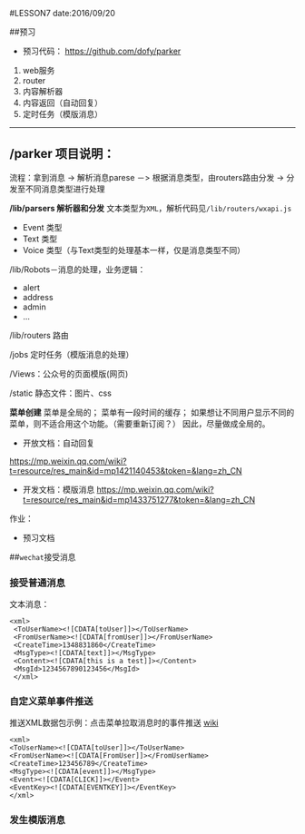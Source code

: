 #LESSON7
date:2016/09/20

##预习
* 预习代码： https://github.com/dofy/parker

1. web服务
1. router
1. 内容解析器
1. 内容返回（自动回复）
1. 定时任务（模版消息）

---

## **/parker** 项目说明：

流程：拿到消息 -> 解析消息parese －> 根据消息类型，由routers路由分发 -> 分发至不同消息类型进行处理

**/lib/parsers 解析器和分发** 文本类型为`XML`，解析代码见`/lib/routers/wxapi.js`
* Event 类型
* Text 类型
* Voice 类型（与Text类型的处理基本一样，仅是消息类型不同）

/lib/Robots－消息的处理，业务逻辑：
* alert
* address
* admin
* ...

/lib/routers 路由

/jobs 定时任务（模版消息的处理）

/Views：公众号的页面模版(网页)

/static 静态文件：图片、css

**菜单创建**
菜单是全局的；
菜单有一段时间的缓存；
如果想让不同用户显示不同的菜单，则不适合用这个功能。（需要重新订阅？）
因此，尽量做成全局的。


* 开放文档：自动回复

https://mp.weixin.qq.com/wiki?t=resource/res_main&id=mp1421140453&token=&lang=zh_CN

* 开发文档：模版消息
https://mp.weixin.qq.com/wiki?t=resource/res_main&id=mp1433751277&token=&lang=zh_CN

作业：
* 预习文档

##`wechat`接受消息

### 接受普通消息
文本消息：
```
<xml>
 <ToUserName><![CDATA[toUser]]></ToUserName>
 <FromUserName><![CDATA[fromUser]]></FromUserName>
 <CreateTime>1348831860</CreateTime>
 <MsgType><![CDATA[text]]></MsgType>
 <Content><![CDATA[this is a test]]></Content>
 <MsgId>1234567890123456</MsgId>
 </xml>
 ```
### 自定义菜单事件推送
推送XML数据包示例：点击菜单拉取消息时的事件推送
[wiki](https://mp.weixin.qq.com/wiki?t=resource/res_main&id=mp1421141016&token=&lang=zh_CN)
```
<xml>
<ToUserName><![CDATA[toUser]]></ToUserName>
<FromUserName><![CDATA[FromUser]]></FromUserName>
<CreateTime>123456789</CreateTime>
<MsgType><![CDATA[event]]></MsgType>
<Event><![CDATA[CLICK]]></Event>
<EventKey><![CDATA[EVENTKEY]]></EventKey>
</xml>
```

### 发生模版消息
